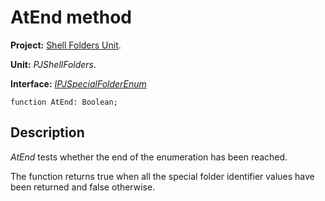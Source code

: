 # AtEnd method #

**Project:** [Shell Folders Unit](ShellFoldersUnit.md).

**Unit:** _PJShellFolders_.

**Interface:** _[IPJSpecialFolderEnum](IPJSpecialFolderEnum.md)_

```
function AtEnd: Boolean;
```

## Description ##

_AtEnd_ tests whether the end of the enumeration has been reached.

The function returns true when all the special folder identifier values have been returned and false otherwise.